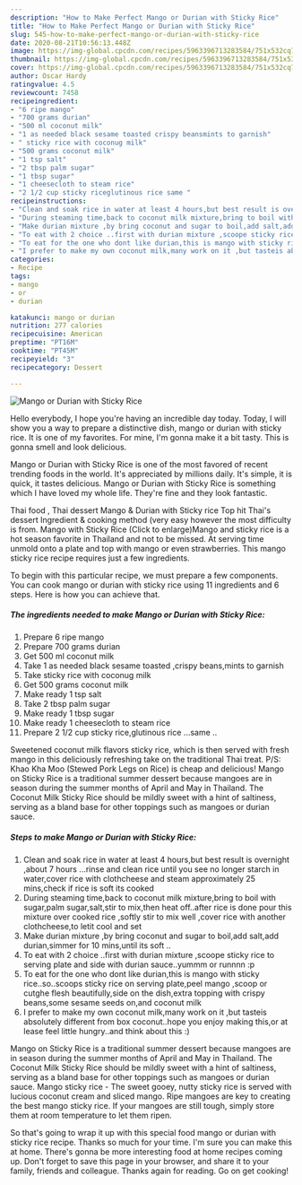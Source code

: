 ```yaml
---
description: "How to Make Perfect Mango or Durian with Sticky Rice"
title: "How to Make Perfect Mango or Durian with Sticky Rice"
slug: 545-how-to-make-perfect-mango-or-durian-with-sticky-rice
date: 2020-08-21T10:56:13.448Z
image: https://img-global.cpcdn.com/recipes/5963396713283584/751x532cq70/mango-or-durian-with-sticky-rice-recipe-main-photo.jpg
thumbnail: https://img-global.cpcdn.com/recipes/5963396713283584/751x532cq70/mango-or-durian-with-sticky-rice-recipe-main-photo.jpg
cover: https://img-global.cpcdn.com/recipes/5963396713283584/751x532cq70/mango-or-durian-with-sticky-rice-recipe-main-photo.jpg
author: Oscar Hardy
ratingvalue: 4.5
reviewcount: 7458
recipeingredient:
- "6 ripe mango"
- "700 grams durian"
- "500 ml coconut milk"
- "1 as needed black sesame toasted crispy beansmints to garnish"
- " sticky rice with coconug milk"
- "500 grams coconut milk"
- "1 tsp salt"
- "2 tbsp palm sugar"
- "1 tbsp sugar"
- "1 cheesecloth to steam rice"
- "2 1/2 cup sticky riceglutinous rice same "
recipeinstructions:
- "Clean and soak rice in water at least 4 hours,but best result is overnight ,about 7 hours ...rinse and clean rice until you see no longer starch in water,cover rice with clothcheese and steam approximately 25 mins,check if rice is soft its cooked"
- "During steaming time,back to coconut milk mixture,bring to boil with sugar,palm sugar,salt,stir to mix,then heat off..after rice is done pour this mixture over cooked rice ,softly stir to mix well ,cover rice with another clothcheese,to letit cool and set"
- "Make durian mixture ,by bring coconut and sugar to boil,add salt,add durian,simmer for 10 mins,until its soft .."
- "To eat with 2 choice ..first with durian mixture ,scoope sticky rice to serving plate and side with durian sauce..yummm or runnnn :p"
- "To eat for the one who dont like durian,this is mango with sticky rice..so..scoops sticky rice on serving plate,peel mango ,scoop or cutghe flesh beautifully,side on the dish,extra topping with crispy beans,some sesame seeds on,and coconut milk"
- "I prefer to make my own coconut milk,many work on it ,but tasteis absolutely different from box coconut..hope you enjoy making this,or at lease feel little hungry..and think about this :)"
categories:
- Recipe
tags:
- mango
- or
- durian

katakunci: mango or durian 
nutrition: 277 calories
recipecuisine: American
preptime: "PT16M"
cooktime: "PT45M"
recipeyield: "3"
recipecategory: Dessert

---
```



![Mango or Durian with Sticky Rice](https://img-global.cpcdn.com/recipes/5963396713283584/751x532cq70/mango-or-durian-with-sticky-rice-recipe-main-photo.jpg)

Hello everybody, I hope you're having an incredible day today. Today, I will show you a way to prepare a distinctive dish, mango or durian with sticky rice. It is one of my favorites. For mine, I'm gonna make it a bit tasty. This is gonna smell and look delicious.

Mango or Durian with Sticky Rice is one of the most favored of recent trending foods in the world. It's appreciated by millions daily. It's simple, it is quick, it tastes delicious. Mango or Durian with Sticky Rice is something which I have loved my whole life. They're fine and they look fantastic.

Thai food , Thai dessert Mango &amp; Durian with Sticky rice Top hit Thai&#39;s dessert Ingredient &amp; cooking method (very easy however the most difficulty is from. Mango with Sticky Rice (Click to enlarge)Mango and sticky rice is a hot season favorite in Thailand and not to be missed. At serving time unmold onto a plate and top with mango or even strawberries. This mango sticky rice recipe requires just a few ingredients.


To begin with this particular recipe, we must prepare a few components. You can cook mango or durian with sticky rice using 11 ingredients and 6 steps. Here is how you can achieve that.

<!--inarticleads1-->

##### The ingredients needed to make Mango or Durian with Sticky Rice:

1. Prepare 6 ripe mango
1. Prepare 700 grams durian
1. Get 500 ml coconut milk
1. Take 1 as needed black sesame toasted ,crispy beans,mints to garnish
1. Take  sticky rice with coconug milk
1. Get 500 grams coconut milk
1. Make ready 1 tsp salt
1. Take 2 tbsp palm sugar
1. Make ready 1 tbsp sugar
1. Make ready 1 cheesecloth to steam rice
1. Prepare 2 1/2 cup sticky rice,glutinous rice ...same ..


Sweetened coconut milk flavors sticky rice, which is then served with fresh mango in this deliciously refreshing take on the traditional Thai treat. P/S: Khao Kha Moo (Stewed Pork Legs on Rice) is cheap and delicious! Mango on Sticky Rice is a traditional summer dessert because mangoes are in season during the summer months of April and May in Thailand. The Coconut Milk Sticky Rice should be mildly sweet with a hint of saltiness, serving as a bland base for other toppings such as mangoes or durian sauce. 

<!--inarticleads2-->

##### Steps to make Mango or Durian with Sticky Rice:

1. Clean and soak rice in water at least 4 hours,but best result is overnight ,about 7 hours ...rinse and clean rice until you see no longer starch in water,cover rice with clothcheese and steam approximately 25 mins,check if rice is soft its cooked
1. During steaming time,back to coconut milk mixture,bring to boil with sugar,palm sugar,salt,stir to mix,then heat off..after rice is done pour this mixture over cooked rice ,softly stir to mix well ,cover rice with another clothcheese,to letit cool and set
1. Make durian mixture ,by bring coconut and sugar to boil,add salt,add durian,simmer for 10 mins,until its soft ..
1. To eat with 2 choice ..first with durian mixture ,scoope sticky rice to serving plate and side with durian sauce..yummm or runnnn :p
1. To eat for the one who dont like durian,this is mango with sticky rice..so..scoops sticky rice on serving plate,peel mango ,scoop or cutghe flesh beautifully,side on the dish,extra topping with crispy beans,some sesame seeds on,and coconut milk
1. I prefer to make my own coconut milk,many work on it ,but tasteis absolutely different from box coconut..hope you enjoy making this,or at lease feel little hungry..and think about this :)


Mango on Sticky Rice is a traditional summer dessert because mangoes are in season during the summer months of April and May in Thailand. The Coconut Milk Sticky Rice should be mildly sweet with a hint of saltiness, serving as a bland base for other toppings such as mangoes or durian sauce. Mango sticky rice - The sweet gooey, nutty sticky rice is served with lucious coconut cream and sliced mango. Ripe mangoes are key to creating the best mango sticky rice. If your mangoes are still tough, simply store them at room temperature to let them ripen. 

So that's going to wrap it up with this special food mango or durian with sticky rice recipe. Thanks so much for your time. I'm sure you can make this at home. There's gonna be more interesting food at home recipes coming up. Don't forget to save this page in your browser, and share it to your family, friends and colleague. Thanks again for reading. Go on get cooking!
